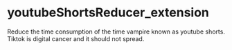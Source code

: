 # youtubeShortsReducer_extension
Reduce the time consumption of the time vampire known as youtube shorts. Tiktok is digital cancer and it should not spread.
